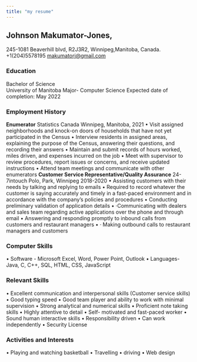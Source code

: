 ```yaml
---
title: "my resume"
---
```



## Johnson Makumator-Jones,
245-1081 Beaverhill blvd,
R2J3R2,
Winnipeg,Manitoba, Canada.
+1(204)5578195
makumatorj@gmail.com
### Education
Bachelor of Science\
University of Manitoba 
Major- Computer Science
Expected date of completion: May 2022
### Employment History
**Enumerator** 
Statistics Canada Winnipeg, Manitoba, 2021
•	Visit assigned neighborhoods and knock-on doors of households that have not yet
participated in the Census
•	Interview residents in assigned areas, explaining the purpose of the Census, answering
their questions, and recording their answers
•	Maintain and submit records of hours worked, miles driven, and expenses incurred on the job
•	Meet with supervisor to review procedures, report issues or concerns, and receive
updated instructions
•	Attend team meetings and communicate with other enumerators
**Customer Service Representative/Quality Assurance**
24-7intouch Polo, Park, Winnipeg 2018-2020
•	Assisting customers with their needs by talking and replying to emails
•	Required to record whatever the customer is saying accurately and timely in a fast-paced environment and in accordance with the company’s policies and procedures 
•	Conducting preliminary validation of application details
•	·Communicating with dealers and sales team regarding active applications over the phone and through email
•	Answering and responding promptly to inbound calls from customers and restaurant managers
•	· Making outbound calls to restaurant managers and customers
### Computer Skills
• Software - Microsoft Excel, Word, Power Point, Outlook
• Languages- Java, C, C++, SQL, HTML, CSS, JavaScript
### Relevant Skills
• Excellent communication and interpersonal skills (Customer service skills)
• Good typing speed
• Good team player and ability to work with minimal supervision
• Strong analytical and numerical skills
• Proficient note taking skills
• Highly attentive to detail
• Self- motivated and fast-paced worker
• Sound human interactive skills
• Responsibility driven
• Can work independently
• Security License
### Activities and Interests
•	Playing and watching basketball
•	Travelling
•	driving
•	Web design


